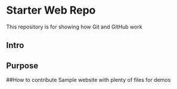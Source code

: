# Starter Web Repo

This repository is for showing how Git and GitHub work
## Intro
## Purpose

##How to contribute
Sample website with plenty of files for demos